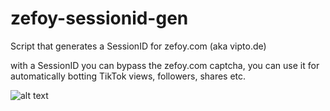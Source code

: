 # zefoy-sessionid-gen
Script that generates a SessionID for zefoy.com (aka vipto.de)

with a SessionID you can bypass the zefoy.com captcha, you can use it for automatically botting TikTok views, followers, shares etc.

![alt text](https://cdn.upload.systems/uploads/87ZYjf8A.png)
